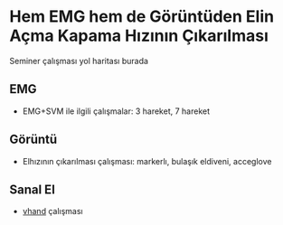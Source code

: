 # Hem EMG hem de Görüntüden Elin Açma Kapama Hızının Çıkarılması

Seminer çalışması yol haritası burada

## EMG

- EMG+SVM ile ilgili çalışmalar: 3 hareket, 7 hareket

## Görüntü

- Elhızının çıkarılması çalışması: markerlı, bulaşık eldiveni, acceglove

## Sanal El

- [vhand](http://github.com/19bal/vhand) çalışması
